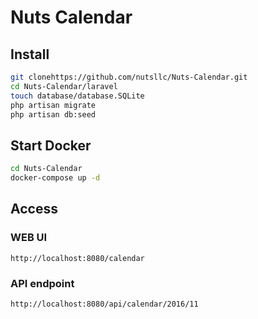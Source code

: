 # Nuts Calendar

## Install

```bash
git clonehttps://github.com/nutsllc/Nuts-Calendar.git
cd Nuts-Calendar/laravel
touch database/database.SQLite
php artisan migrate
php artisan db:seed
```

## Start Docker

```bash
cd Nuts-Calendar
docker-compose up -d
```

## Access

### WEB UI

``http://localhost:8080/calendar``

### API endpoint

``http://localhost:8080/api/calendar/2016/11``